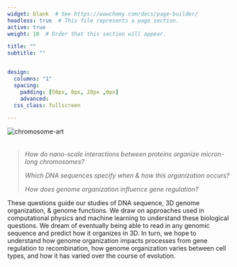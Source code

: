 ```yaml
---
widget: blank  # See https://wowchemy.com/docs/page-builder/
headless: true  # This file represents a page section.
active: true
weight: 10  # Order that this section will appear.

title: ""
subtitle: ""


design:
  columns: "1"
  spacing:
    padding: [50px, 0px, 20px ,0px]
    advanced:
  css_class: fullscreen

---
```


<picture>
   <source 
      media="(min-width: 350px)"
      srcset="/media/chromart-v3.jpg">
   <source 
      media="(min-width: 105px)"
      srcset="/media/chromart-v2.jpg">
   <img src="/media/chromart-v3.jpg" 
   alt="chromosome-art" style="padding-bottom: 20px;">
</picture>

> _How do nano-scale interactions between proteins organize micron-long chromosomes?_  
>  
> _Which DNA sequences specify when & how this organization occurs?_  
>  
> _How does genome organization influence gene regulation?_  
  
These questions guide our studies of DNA sequence, 3D genome organization, & genome functions. We draw on approaches used in computational physics and machine learning to understand these biological questions. We dream of eventually being able to read in any genomic sequence and predict how it organizes in 3D. In turn, we hope to understand how genome organization impacts processes from gene regulation to recombination, how genome organization varies between cell types, and how it has varied over the course of evolution. 

